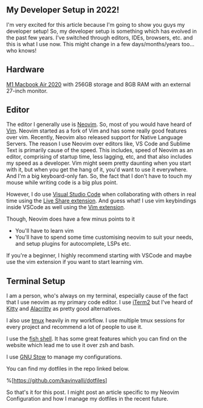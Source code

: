 ## My Developer Setup in 2022!

I'm very excited for this article because I'm going to show you guys my developer setup! So, my developer setup is something which has evolved in the past few years. I've switched through editors, IDEs, browsers, etc. and this is what I use now. This might change in a few days/months/years too... who knows!

## Hardware
[M1 Macbook Air 2020](https://www.apple.com/in/macbook-air/) with 256GB storage and 8GB RAM with an external 27-inch monitor.

## Editor
The editor I generally use is [Neovim](https://neovim.io/). So, most of you would have heard of [Vim](https://www.vim.org/). Neovim started as a fork of Vim and has some really good features over vim. Recently, Neovim also released support for Native Language Servers.
The reason I use Neovim over editors like, VS Code and Sublime Text is primarily cause of the speed. This includes, speed of Neovim as an editor, comprising of startup time, less lagging, etc, and that also includes my speed as a developer. Vim might seem pretty daunting when you start with it, but when you get the hang of it, you'd want to use it everywhere. And I'm a big keyboard-only fan. So, the fact that I don't have to touch my mouse while writing code is a big plus point.

However, I do use [Visual Studio Code](https://code.visualstudio.com/) when collaborating with others in real time using the [Live Share extension](https://marketplace.visualstudio.com/items?itemName=MS-vsliveshare.vsliveshare). And guess what! I use vim keybindings inside VSCode as well using the [Vim extension](https://marketplace.visualstudio.com/items?itemName=vscodevim.vim).

Though, Neovim does have a few minus points to it
- You'll have to learn vim
- You'll have to spend some time customising neovim to suit your needs, and setup plugins for autocomplete, LSPs etc.

If you're a beginner, I highly recommend starting with VSCode and maybe use the vim extension if you want to start learning vim.

## Terminal Setup
I am a person, who's always on my terminal, especially cause of the fact that I use neovim as my primary code editor. I use [iTerm2](https://iterm2.com/) but I've heard of [Kitty](https://sw.kovidgoyal.net/kitty/) and [Alacritty](https://alacritty.org/) as pretty good alternatives.

I also use [tmux](https://github.com/tmux/tmux) heavily in my workflow. I use multiple tmux sessions for every project and recommend a lot of people to use it.

I use the [fish shell](https://fishshell.com/). It has some great features which you can find on the website which lead me to use it over zsh and bash.

I use [GNU Stow](https://www.gnu.org/software/stow/) to manage my configurations.

You can find my dotfiles in the repo linked below.


%[https://github.com/kavinvalli/dotfiles]

So that's it for this post. I might post an article specific to my Neovim Configuration and how I manage my dotfiles in the recent future.